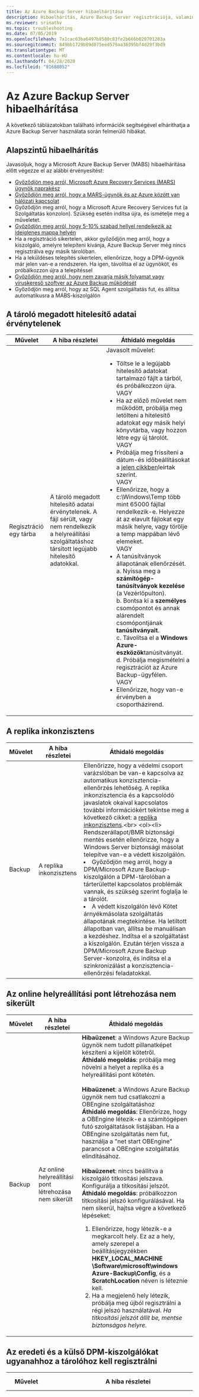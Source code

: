 ```yaml
---
title: Az Azure Backup Server hibaelhárítása
description: Hibaelhárítás, Azure Backup Server regisztrációja, valamint az alkalmazások számítási feladatainak biztonsági mentése és helyreállítása.
ms.reviewer: srinathv
ms.topic: troubleshooting
ms.date: 07/05/2019
ms.openlocfilehash: 7a1cac63ba6497b8580c83fe2b666b020701283a
ms.sourcegitcommit: 849bb1729b89d075eed579aa36395bf4d29f3bd9
ms.translationtype: MT
ms.contentlocale: hu-HU
ms.lasthandoff: 04/28/2020
ms.locfileid: "81688052"
---
```

# <a name="troubleshoot-azure-backup-server"></a>Az Azure Backup Server hibaelhárítása

A következő táblázatokban található információk segítségével elháríthatja a Azure Backup Server használata során felmerülő hibákat.

## <a name="basic-troubleshooting"></a>Alapszintű hibaelhárítás

Javasoljuk, hogy a Microsoft Azure Backup Server (MABS) hibaelhárítása előtt végezze el az alábbi érvényesítést:

- [Győződjön meg arról, Microsoft Azure Recovery Services (MARS) ügynök naprakész](https://go.microsoft.com/fwlink/?linkid=229525&clcid=0x409)
- [Győződjön meg arról, hogy a MARS-ügynök és az Azure között van hálózati kapcsolat](https://docs.microsoft.com/azure/backup/backup-azure-mars-troubleshoot#the-microsoft-azure-recovery-service-agent-was-unable-to-connect-to-microsoft-azure-backup)
- Győződjön meg arról, hogy a Microsoft Azure Recovery Services fut (a Szolgáltatás konzolon). Szükség esetén indítsa újra, és ismételje meg a műveletet.
- [Győződjön meg arról, hogy 5-10% szabad hellyel rendelkezik az ideiglenes mappa helyén](https://docs.microsoft.com/azure/backup/backup-azure-file-folder-backup-faq#whats-the-minimum-size-requirement-for-the-cache-folder)
- Ha a regisztráció sikertelen, akkor győződjön meg arról, hogy a kiszolgáló, amelyre telepíteni kívánja, Azure Backup Server még nincs regisztrálva egy másik tárolóban.
- Ha a leküldéses telepítés sikertelen, ellenőrizze, hogy a DPM-ügynök már jelen van-e a rendszeren. Ha igen, távolítsa el az ügynököt, és próbálkozzon újra a telepítéssel
- [Győződjön meg arról, hogy nem zavarja másik folyamat vagy víruskereső szoftver az Azure Backup működését](https://docs.microsoft.com/azure/backup/backup-azure-troubleshoot-slow-backup-performance-issue#cause-another-process-or-antivirus-software-interfering-with-azure-backup)<br>
- Győződjön meg arról, hogy az SQL Agent szolgáltatás fut, és állítsa automatikusra a MABS-kiszolgálón<br>

## <a name="invalid-vault-credentials-provided"></a>A tároló megadott hitelesítő adatai érvénytelenek

| Művelet | A hiba részletei | Áthidaló megoldás |
| --- | --- | --- |
| Regisztráció egy tárba | A tároló megadott hitelesítő adatai érvénytelenek. A fájl sérült, vagy nem rendelkezik a helyreállítási szolgáltatáshoz társított legújabb hitelesítő adatokkal. | Javasolt művelet: <br> <ul><li> Töltse le a legújabb hitelesítő adatokat tartalmazó fájlt a tárból, és próbálkozzon újra. <br>VAGY</li> <li> Ha az előző művelet nem működött, próbálja meg letölteni a hitelesítő adatokat egy másik helyi könyvtárba, vagy hozzon létre egy új tárolót. <br>VAGY</li> <li> Próbálja meg frissíteni a dátum-és időbeállításokat a [jelen cikkben](https://docs.microsoft.com/azure/backup/backup-azure-mars-troubleshoot#invalid-vault-credentials-provided)leírtak szerint. <br>VAGY</li> <li> Ellenőrizze, hogy a c:\Windows\Temp több mint 65000 fájllal rendelkezik-e. Helyezze át az elavult fájlokat egy másik helyre, vagy törölje a temp mappában lévő elemeket. <br>VAGY</li> <li> A tanúsítványok állapotának ellenőrzését. <br> a. Nyissa meg a **számítógép-tanúsítványok kezelése** (a Vezérlőpulton). <br> b. Bontsa ki a **személyes** csomópontot és annak alárendelt csomópontjának **tanúsítványait**.<br> c.  Távolítsa el a **Windows Azure-eszközök**tanúsítványát. <br> d. Próbálja megismételni a regisztrációt az Azure Backup-ügyfélen. <br> VAGY </li> <li> Ellenőrizze, hogy van-e érvényben a csoportházirend. </li></ul> |

## <a name="replica-is-inconsistent"></a>A replika inkonzisztens

| Művelet | A hiba részletei | Áthidaló megoldás |
| --- | --- | --- |
| Backup | A replika inkonzisztens | Ellenőrizze, hogy a védelmi csoport varázslóban be van-e kapcsolva az automatikus konzisztencia-ellenőrzés lehetőség. A replika inkonzisztencia és a kapcsolódó javaslatok okaival kapcsolatos további információkért tekintse meg a következő cikket: a [replika inkonzisztens](https://docs.microsoft.com/previous-versions/system-center/data-protection-manager-2006/cc161593(v=technet.10)).<br> <ol><li> Rendszerállapot/BMR biztonsági mentés esetén ellenőrizze, hogy a Windows Server biztonsági másolat telepítve van-e a védett kiszolgálón.</li><li> Győződjön meg arról, hogy a DPM/Microsoft Azure Backup-kiszolgálón a DPM-tárolóban a tárterülettel kapcsolatos problémák vannak, és szükség szerint foglalja le a tárolót.</li><li> A védett kiszolgálón lévő Kötet árnyékmásolata szolgáltatás állapotának megtekintése. Ha letiltott állapotban van, állítsa be manuálisan a kezdéshez. Indítsa el a szolgáltatást a kiszolgálón. Ezután térjen vissza a DPM/Microsoft Azure Backup Server-konzolra, és indítsa el a szinkronizálást a konzisztencia-ellenőrzési feladatokkal.</li></ol>|

## <a name="online-recovery-point-creation-failed"></a>Az online helyreállítási pont létrehozása nem sikerült

| Művelet | A hiba részletei | Áthidaló megoldás |
| --- | --- | --- |
| Backup | Az online helyreállítási pont létrehozása nem sikerült | **Hibaüzenet**: a Windows Azure Backup ügynök nem tudott pillanatképet készíteni a kijelölt kötetről. <br> **Áthidaló megoldás**: próbálja meg növelni a helyet a replika és a helyreállítási pont kötetén.<br> <br> **Hibaüzenet**: a Windows Azure Backup ügynök nem tud csatlakozni a OBEngine szolgáltatáshoz <br> **Áthidaló megoldás**: Ellenőrizze, hogy a OBEngine létezik-e a számítógépen futó szolgáltatások listájában. Ha a OBEngine szolgáltatás nem fut, használja a "net start OBEngine" parancsot a OBEngine szolgáltatás elindításához. <br> <br> **Hibaüzenet**: nincs beállítva a kiszolgáló titkosítási jelszava. Konfigurálja a titkosítási jelszót. <br> **Áthidaló megoldás**: próbálkozzon titkosítási jelszó konfigurálásával. Ha nem sikerül, hajtsa végre a következő lépéseket: <br> <ol><li>Ellenőrizze, hogy létezik-e a megkarcolt hely. Ez az a hely, amely szerepel a beállításjegyzékben **HKEY_LOCAL_MACHINE \Software\microsoft\windows Azure-Backup\Config**, és a **ScratchLocation** néven is léteznie kell.</li><li> Ha a megjelenő hely létezik, próbálja meg újból regisztrálni a régi jelszó használatával. *Ha titkosítási jelszót állít be, mentse biztonságos helyre.*</li><ol>|

## <a name="the-original-and-external-dpm-servers-must-be-registered-to-the-same-vault"></a>Az eredeti és a külső DPM-kiszolgálókat ugyanahhoz a tárolóhoz kell regisztrálni

| Művelet | A hiba részletei | Áthidaló megoldás |
| --- | --- | --- |
| Visszaállítás | **Hibakód**: CBPServerRegisteredVaultDontMatchWithCurrent/tároló hitelesítő adatai hiba: 100110 <br/> <br/>**Hibaüzenet**: az eredeti és a külső DPM-kiszolgálókat ugyanahhoz a tárolóhoz kell regisztrálni. | **OK**: Ez a probléma akkor fordul elő, ha a fájlokat az eredeti kiszolgálóról a külső DPM-helyreállítási lehetőség használatával szeretné visszaállítani, és ha a helyreállított kiszolgáló, illetve az az eredeti kiszolgáló, ahonnan az adatok biztonsági mentése történik, nem ugyanahhoz a helyreállítási tárhoz van társítva.<br/> <br/>**Áthidaló megoldás** A probléma megoldásához ellenőrizze, hogy az eredeti és az alternatív kiszolgáló is regisztrálva van-e ugyanahhoz a tárolóhoz.|

## <a name="online-recovery-point-creation-jobs-for-vmware-vm-fail"></a>A VMware virtuális gép online helyreállítási pontjának létrehozási feladatai sikertelenek

| Művelet | A hiba részletei | Áthidaló megoldás |
| --- | --- | --- |
| Backup | A VMware virtuális gép online helyreállítási pontjának létrehozási feladatai sikertelenek. A DPM a VMware hibába ütközött, miközben megpróbálta beolvasni a változáskövetési-információkat. ErrorCode-FileFaultFault (azonosító: 33621) |  <ol><li> Állítsa alaphelyzetbe a VMware-CTK az érintett virtuális gépeken.</li> <li>Győződjön meg arról, hogy a független lemez nem áll helyre a VMware-en.</li> <li>Állítsa le a védelmet az érintett virtuális gépek számára, és a **refresh (frissítés** ) gombbal tegye meg újra a védelmet. </li><li>Egy CC futtatása az érintett virtuális gépekhez.</li></ol>|

## <a name="the-agent-operation-failed-because-of-a-communication-error-with-the-dpm-agent-coordinator-service-on-the-server"></a>Az ügynök művelete sikertelen volt, mert kommunikációs hiba történt a DPM-ügynök koordinátori szolgáltatásával a kiszolgálón

| Művelet | A hiba részletei | Áthidaló megoldás |
| --- | --- | --- |
| Ügynök (ek) leküldése a védett kiszolgálókra | Az ügynök művelete sikertelen volt, mert kommunikációs hiba történt a \<ServerName> DPM-ügynökkoordinátor szolgáltatásával. | **Ha a termékben bemutatott javasolt művelet nem működik, hajtsa végre a következő lépéseket**: <ul><li> Ha nem megbízható tartományból csatlakoztat egy számítógépet, kövesse [az alábbi lépéseket](https://docs.microsoft.com/system-center/dpm/back-up-machines-in-workgroups-and-untrusted-domains?view=sc-dpm-2019). <br> VAGY </li><li> Ha megbízható tartományból csatlakoztat egy számítógépet, a [jelen blogban](https://techcommunity.microsoft.com/t5/system-center-blog/data-protection-manager-agent-network-troubleshooting/ba-p/344726)ismertetett lépések végrehajtásával hibaelhárítást végezhet. <br>VAGY</li><li> Próbálja meg letiltani a víruskeresőt hibaelhárítási lépésként. Ha feloldja a problémát, módosítsa a vírusvédelmi beállításokat a [jelen cikkben](https://docs.microsoft.com/system-center/dpm/run-antivirus-server?view=sc-dpm-2019)javasolt módon.</li></ul> |

## <a name="setup-could-not-update-registry-metadata"></a>A telepítő nem tudta frissíteni a beállításjegyzékbeli metaadatokat

| Művelet | A hiba részletei | Áthidaló megoldás |
|-----------|---------------|------------|
|Telepítés | A telepítő nem tudja frissíteni a beállításjegyzék metaadatait. Ez a frissítési hiba a tárterület-használat túlterheléséhez vezethet. Ennek elkerüléséhez frissítse a ReFS-vágási beállításjegyzékbeli bejegyzést. | Módosítsa a **SYSTEM\CurrentControlSet\Control\FileSystem\RefsEnableInlineTrim**beállításkulcsot. Állítsa a DWORD értéket 1-re. |
|Telepítés | A telepítő nem tudja frissíteni a beállításjegyzék metaadatait. Ez a frissítési hiba a tárterület-használat túlterheléséhez vezethet. Ennek elkerüléséhez frissítse a kötet SnapOptimization beállításjegyzékbeli bejegyzését. | Hozza létre a SOFTWARE\Microsoft-adatvédelmi **Manager\Configuration\VolSnapOptimization\WriteIds** beállításkulcsot egy üres karakterlánc-értékkel. |

## <a name="registration-and-agent-related-issues"></a>Regisztráció és ügynökkel kapcsolatos problémák

| Művelet | A hiba részletei | Áthidaló megoldás |
| --- | --- | --- |
| Ügynök (ek) leküldése a védett kiszolgálókra | A kiszolgálóhoz megadott hitelesítő adatok érvénytelenek. | **Ha a termékben bemutatott javasolt művelet nem működik, hajtsa végre a következő lépéseket**: <br> Próbálja meg manuálisan telepíteni a védelmi ügynököt az üzemi kiszolgálón az ebben a [cikkben](https://docs.microsoft.com/system-center/dpm/deploy-dpm-protection-agent?view=sc-dpm-2019)megadott módon.|
| Azure Backup ügynök nem tudott csatlakozni a Azure Backup szolgáltatáshoz (azonosító: 100050) | A Azure Backup ügynök nem tudott kapcsolódni a Azure Backup szolgáltatáshoz. | **Ha a termékben bemutatott javasolt művelet nem működik, hajtsa végre a következő lépéseket**: <br>1. Futtassa a következő parancsot egy emelt szintű parancssorból: **PsExec-i-s "C:\Program Files\Internet Explorer\iexplore.exe**. Ekkor megnyílik az Internet Explorer ablaka. <br/> 2. Lépjen az **eszközök** > **internetes beállítások** > **kapcsolatok** > **LAN-beállítások menüpontra**. <br/> 3. módosítsa a beállításokat a proxykiszolgáló használatára. Ezután adja meg a proxykiszolgáló részleteit.<br/> 4. Ha a számítógépén korlátozott az Internet-hozzáférés, győződjön meg arról, hogy a számítógép vagy a proxy tűzfal beállításai lehetővé teszik ezeket az [URL-címeket](install-mars-agent.md#verify-internet-access) és [IP-címeket](install-mars-agent.md#verify-internet-access).|
| Azure Backup ügynök telepítése nem sikerült | A Microsoft Azure Recovery Services telepítése sikertelen volt. A rendszer által a Microsoft Azure Recovery Services telepítés során végrehajtott összes módosítás vissza lett állítva. (AZONOSÍTÓ: 4024) | Manuálisan telepítse az Azure-ügynököt.

## <a name="configuring-protection-group"></a>Védelmi csoport konfigurálása

| Művelet | A hiba részletei | Áthidaló megoldás |
| --- | --- | --- |
| Védelmi csoportok konfigurálása | A DPM nem tudja felsorolni az alkalmazás összetevőjét a védett számítógépen (a védett számítógép neve). | Válassza a **frissítés** lehetőséget a védelmi csoport felhasználói felületének konfigurálása képernyőn a megfelelő DataSource/Component szinten. |
| Védelmi csoportok konfigurálása | Nem konfigurálható védelem | Ha a védett kiszolgáló egy SQL-kiszolgáló, ellenőrizze, hogy az [ebben a cikkben](https://docs.microsoft.com/previous-versions/system-center/system-center-2012-R2/hh757977(v=sc.12))leírtak szerint meg lett-e biztosítva a rendszerfiók (NTAuthority\System) rendszergazdai szerepkör engedélyei a védett számítógépen.
| Védelmi csoportok konfigurálása | Nincs elegendő szabad terület a tárolóban ehhez a védelmi csoporthoz. | A tárolóhelyhez hozzáadott lemezek [nem tartalmazhatnak partíciót](https://docs.microsoft.com/previous-versions/system-center/system-center-2012-R2/hh758075(v=sc.12)). Törölje a lemezeken lévő összes meglévő kötetet. Ezután adja hozzá őket a Storage-készlethez.|
| Szabályzat módosítása |Nem lehet módosítani a biztonsági mentési szabályzatot. Hiba: az aktuális művelet végrehajtása egy belső szolgáltatáshiba ([0x29834]) miatt meghiúsult. Némi idő elteltével próbálja megismételni a műveletet. Ha a probléma továbbra is fennáll, forduljon a Microsoft támogatási szolgálatához. | **Ok:**<br/>Ez a hiba három feltétel teljesülése esetén fordul elő: Ha a biztonsági beállítások engedélyezve vannak, akkor a rendszer a korábban megadott minimális értékek alatti megőrzési időtartamot próbálja csökkenteni, és ha nem támogatott verziót szeretne használni. (A nem támogatott verziók a Microsoft Azure Backup Server 2.0.9052 és a Azure Backup Server Update 1 verziónál régebbiek.) <br/>**Javasolt művelet:**<br/> A házirendekkel kapcsolatos frissítések folytatásához állítsa a megadott megőrzési időszakot a minimális megőrzési időtartam fölé. (A minimális megőrzési idő napi hét nap, heti három hét, havi vagy egy év éves időszakra szól.) <br><br>Egy másik előnyben részesített módszer a biztonsági mentési ügynök és a Azure Backup Server frissítése az összes biztonsági frissítés kihasználása érdekében. |

## <a name="backup"></a>Backup

| Művelet | A hiba részletei | Áthidaló megoldás |
| --- | --- | --- |
| Backup | Váratlan hiba történt a feladatok futása közben. Az eszköz nem áll készen. | **Ha a termékben bemutatott javasolt művelet nem működik, hajtsa végre a következő lépéseket:** <br> <ul><li>Állítsa az árnyékmásolat tárolóhelyét korlátlanra a védelmi csoport elemeinél, majd futtassa a konzisztencia-ellenőrzés parancsot.<br></li> VAGY <li>Próbálja meg törölni a meglévő védelmi csoportot, és hozzon létre több új csoportot. Minden új védelmi csoportnak külön elemmel kell rendelkeznie.</li></ul> |
| Backup | Ha csak a rendszerállapotról készít biztonsági másolatot, ellenőrizze, hogy van-e elegendő szabad hely a védett számítógépen a rendszerállapot biztonsági másolatának tárolásához. | <ol><li>Ellenőrizze, hogy a Windows Server biztonsági másolat telepítve van-e a védett gépen.</li><li>Ellenőrizze, hogy van-e elegendő hely a védett számítógépen a rendszerállapothoz. Ennek a legegyszerűbb módja a védett számítógép megnyitása, a Windows Server biztonsági másolat megnyitása, a kijelölések átadása, majd a BMR kiválasztása. A felhasználói felület ekkor megadja, hogy mekkora lemezterületre van szükség. Nyissa meg a **WSB** > **helyi biztonsági mentési** > **ütemtervét** > ,**válassza a biztonsági mentési konfiguráció** > **teljes kiszolgáló** elemet (a méret megjelenik). Az ellenőrzéshez használja ezt a méretet.</li></ol>
| Backup | A BMR biztonsági mentése sikertelen | Ha a BMR mérete nagyméretű, helyezzen át néhány alkalmazást az operációsrendszer-meghajtóra, és próbálkozzon újra. |
| Backup | A VMware virtuális gépek új Microsoft Azure Backup-kiszolgálón történő ismételt védetté tétele nem érhető el a hozzáadáshoz. | A VMware-tulajdonságokat a Microsoft Azure Backup kiszolgáló egy régi, kivont példánya irányítja. A probléma megoldása:<br><ol><li>A VCenter (SC-VMM egyenértékű) lapon lépjen az **Összefoglalás** lapra, majd az **Egyéni attribútumok**elemre.</li>  <li>Törölje a régi Microsoft Azure Backup-kiszolgáló nevét a **DPMServer** értékből.</li>  <li>Térjen vissza az új Microsoft Azure Backup-kiszolgálóra, és módosítsa a PG-t.  A **frissítés** gomb kiválasztását követően a virtuális gép a védelemhez való hozzáadáshoz elérhető jelölőnégyzettel jelenik meg.</li></ol> |
| Backup | Hiba történt a fájlok/megosztott mappák elérésekor | Próbálja meg módosítani a vírusvédelmi beállításokat a cikkben javasolt módon, [futtassa a víruskereső szoftvert a DPM-kiszolgálón](https://docs.microsoft.com/system-center/dpm/run-antivirus-server?view=sc-dpm-2019).|

## <a name="change-passphrase"></a>Hozzáférési kód módosítása

| Művelet | A hiba részletei | Áthidaló megoldás |
| --- | --- | --- |
| Hozzáférési kód módosítása |A megadott biztonsági PIN-kód helytelen. A művelet végrehajtásához adja meg a helyes biztonsági PIN-kódot. |**Ok:**<br/> Ez a hiba akkor fordul elő, ha érvénytelen vagy lejárt biztonsági PIN-kódot ad meg a kritikus művelet végrehajtása közben (például a jelszó módosítása). <br/>**Javasolt művelet:**<br/> A művelet végrehajtásához érvényes biztonsági PIN-kódot kell megadnia. A PIN-kód beszerzéséhez jelentkezzen be a Azure Portalba, és nyissa meg a Recovery Services-tárolót. Ezután lépjen a **Beállítások** > **Tulajdonságok** > **biztonsági PIN-kód létrehozásához**. Ezt a PIN-kódot használhatja a jelszó megváltoztatásához. |
| Hozzáférési kód módosítása |A művelet sikertelen volt. AZONOSÍTÓ: 120002 |**Ok:**<br/>Ez a hiba akkor fordul elő, ha a biztonsági beállítások engedélyezve vannak, vagy ha nem támogatott verziót használ, amikor megpróbál módosítani egy jelszót.<br/>**Javasolt művelet:**<br/> A jelszó módosításához először frissítenie kell a Backup ügynököt a 2.0.9052 minimális verziójára. Emellett frissítenie kell Azure Backup Server az 1. frissítés minimumára, majd érvényes biztonsági PIN-kódot kell megadnia. A PIN-kód beszerzéséhez jelentkezzen be a Azure Portalba, és nyissa meg a Recovery Services-tárolót. Ezután lépjen a **Beállítások** > **Tulajdonságok** > **biztonsági PIN-kód létrehozásához**. Ezt a PIN-kódot használhatja a jelszó megváltoztatásához. |

## <a name="configure-email-notifications"></a>E-mail-értesítések konfigurálása

| Művelet | A hiba részletei | Áthidaló megoldás |
| --- | --- | --- |
| E-mail-értesítések beállítása Office 365-fiók használatával |Hiba azonosítója: 2013| **Ok:**<br> Office 365-fiók használatának megkísérlése <br>**Javasolt művelet:**<ol><li> Az első dolog, hogy a "névtelen továbbító engedélyezése egy fogadási összekötőn" a DPM-kiszolgálóhoz az Exchange-kiszolgálón legyen beállítva. További információ a konfigurálásáról: [Névtelen továbbító engedélyezése fogadási összekötőn](https://docs.microsoft.com/exchange/mail-flow/connectors/allow-anonymous-relay?view=exchserver-2019).</li> <li> Ha nem használ belső SMTP-továbbítót, és az Office 365-kiszolgáló használatával kell beállítania, beállíthatja, hogy az IIS továbbító legyen. Konfigurálja úgy a DPM-kiszolgálót, hogy [az IIS használatával továbbítsa az SMTP-t a O365](https://docs.microsoft.com/exchange/mail-flow/test-smtp-with-telnet?view=exchserver-2019)-be.<br><br>  Ügyeljen arra, hogy a felhasználói\@domain.com formátumot használja, és *ne* megadásakor<br><br><li>A DPM pont a helyi kiszolgáló nevét használja SMTP-kiszolgálóként, 587-as porton. Ezután mutasson arra a felhasználói e-mailre, amelyről az e-mailek származnak.<li> A DPM SMTP-beállítás lapjának felhasználónevének és jelszavának a DPM tartományában lévő tartományi fiókhoz kell tartoznia. </li><br> Ha megváltoztatja az SMTP-kiszolgáló címe beállítást, végezze el a módosítást az új beállításokra, majd kattintson a beállítások mezőre, majd nyissa meg újra, hogy az tükrözze az új értéket.  Előfordulhat, hogy a módosítás és a tesztelés nem mindig okozza az új beállítások érvénybe léptetését, így a tesztelés így a legjobb megoldás.<br><br>A folyamat során bármikor törölheti ezeket a beállításokat a DPM-konzol bezárásával és a következő beállításkulcsok szerkesztésével: **HKLM\SOFTWARE\Microsoft\Microsoft adatvédelem Manager\Notification\ <br/> SMTPPassword és SMTPUserName kulcsok törlése**. Ha újra elindítják, a felhasználói felülethez is hozzáadhatók.

## <a name="common-issues"></a>Gyakori problémák

Ez a szakasz a Azure Backup Server használata során előforduló gyakori hibákat ismerteti.

### <a name="cbpsourcesnapshotfailedreplicamissingorinvalid"></a>CBPSourceSnapshotFailedReplicaMissingOrInvalid

Hibaüzenet | Javasolt művelet |
-- | --
A biztonsági mentés sikertelen, mert a lemez biztonsági másolati replikája érvénytelen vagy hiányzik. | A probléma megoldásához ellenőrizze az alábbi lépéseket, majd próbálja megismételni a műveletet: <br/> 1. lemezes helyreállítási pont létrehozása<br/> 2. konzisztencia-ellenőrzés futtatása az adatforráson <br/> 3. állítsa le az adatforrás védelmét, majd konfigurálja újra az adatforrás védelmét.

### <a name="cbpsourcesnapshotfailedreplicametadatainvalid"></a>CBPSourceSnapshotFailedReplicaMetadataInvalid

Hibaüzenet | Javasolt művelet |
-- | --
A forrás kötetének pillanatképe sikertelen volt, mert a replikán található metaadatok érvénytelenek. | Hozzon létre egy lemez-helyreállítási pontot az adatforrásból, és próbálkozzon újra az online biztonsági mentéssel

### <a name="cbpsourcesnapshotfailedreplicainconsistent"></a>CBPSourceSnapshotFailedReplicaInconsistent

Hibaüzenet | Javasolt művelet |
-- | --
A forrásoldali kötet pillanatképe nem sikerült, mert inkonzisztens adatforrás-replika. | Konzisztencia-ellenőrzés futtatása az adatforráson, majd próbálkozzon újra

### <a name="cbpsourcesnapshotfailedreplicacloningissue"></a>CBPSourceSnapshotFailedReplicaCloningIssue

Hibaüzenet | Javasolt művelet |
-- | --
A biztonsági mentés nem sikerült, mert a lemez biztonsági másolati replikáját nem lehetett klónozni.| Győződjön meg arról, hogy az összes korábbi lemezes biztonsági másolat másodpéldány-fájlja (. vhdx) le van választva, és nincs folyamatban lemezről lemezre történő biztonsági mentés az online biztonsági mentések során.
